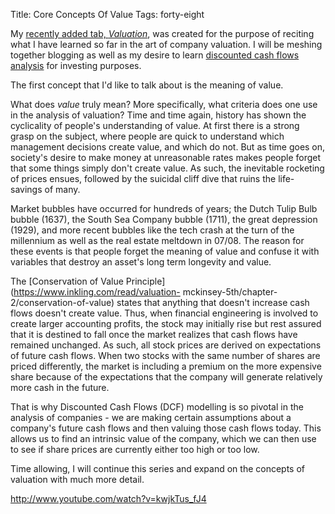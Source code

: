 Title: Core Concepts Of Value
Tags: forty-eight

My [recently added tab, _Valuation_](http://giorgiodelgado.ca/valuation
"Valuation"), was created for the purpose of reciting what I have learned so
far in the art of company valuation. I will be meshing together blogging as
well as my desire to learn [discounted cash flows
analysis](http://en.wikipedia.org/wiki/Valuation_using_discounted_cash_flows)
for investing purposes.



The first concept that I'd like to talk about is the meaning of value.



What does _value_ truly mean? More specifically, what criteria does one use in
the analysis of valuation? Time and time again, history has shown the
cyclicality of people's understanding of value. At first there is a strong
grasp on the subject, where people are quick to understand which management
decisions create value, and which do not. But as time goes on, society's
desire to make money at unreasonable rates makes people forget that some
things simply don't create value. As such, the inevitable rocketing of prices
ensues, followed by the suicidal cliff dive that ruins the life-savings of
many.



Market bubbles have occurred for hundreds of years; the Dutch Tulip Bulb
bubble (1637), the South Sea Company bubble (1711), the great depression
(1929), and more recent bubbles like the tech crash at the turn of the
millennium as well as the real estate meltdown in 07/08. The reason for these
events is that people forget the meaning of value and confuse it with
variables that destroy an asset's long term longevity and value.



The [Conservation of Value Principle](https://www.inkling.com/read/valuation-
mckinsey-5th/chapter-2/conservation-of-value) states that anything that
doesn't increase cash flows doesn't create value. Thus, when financial
engineering is involved to create larger accounting profits, the stock may
initially rise but rest assured that it is destined to fall once the market
realizes that cash flows have remained unchanged. As such, all stock prices
are derived on expectations of future cash flows. When two stocks with the
same number of shares are priced differently, the market is including a
premium on the more expensive share because of the expectations that the
company will generate relatively more cash in the future.



That is why Discounted Cash Flows (DCF) modelling is so pivotal in the
analysis of companies - we are making certain assumptions about a company's
future cash flows and then valuing those cash flows today. This allows us to
find an intrinsic value of the company, which we can then use to see if share
prices are currently either too high or too low.



Time allowing, I will continue this series and expand on the concepts of
valuation with much more detail.







http://www.youtube.com/watch?v=kwjkTus_fJ4

